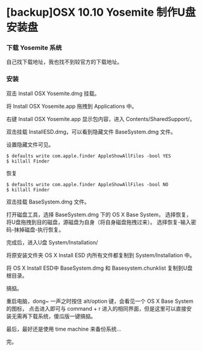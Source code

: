 <!-- title: [backup]OSX 10.10 Yosemite 制作U盘安装盘-->
<!-- author: <David Jones qowera@qq.com>-->
<!-- date: 2015-04-11 12:57:14-->
<!-- category: 系统-->
<!-- tag: OSX,Yosemite,U盘-->

# [backup]OSX 10.10 Yosemite 制作U盘安装盘

### 下载 Yosemite 系统

自己找下载地址，我也找不到较官方的下载地址。

### 安装

双击 Install OSX Yosemite.dmg 挂载。

将 Install OSX Yosemite.app 拖拽到 Applications 中。

右键 Install OSX Yosemite.app 显示包内容，进入 Contents/SharedSupport/。

双击挂载 InstallESD.dmg，可以看到隐藏文件 BaseSystem.dmg 文件。

设置隐藏文件可见。

```
$ defaults write com.apple.finder AppleShowAllFiles -bool YES
$ killall Finder
```

恢复

```
$ defaults write com.apple.finder AppleShowAllFiles -bool NO
$ killall Finder
```

双击挂载 BaseSystem.dmg 文件。

打开磁盘工具，选择 BaseSystem.dmg 下的 OS X Base System，
选择恢复，将U盘拖拽到目的磁盘，源磁盘为自身（将自身磁盘拖拽过来）。
选择恢复-输入密码-抹掉磁盘-执行恢复。

完成后，进入U盘 System/Installation/

将原安装文件夹 OS X Install ESD 内所有文件都复制到 System/Installation 中。

将 OS X Install ESD中 BaseSystem.dmg 和 Basesystem.chunklist 复制到U盘根目录。

搞掂。

重启电脑，dong~ 一声之时按住 alt/option 键，会看见一个 OS X Base System 的图标，
点击进入即可与 command + r 进入的相同界面，但是这里可以直接安装无需再下载系统，傻瓜版一键搞掂。

最后，最好还是使用 time machine 来备份系统...

完。